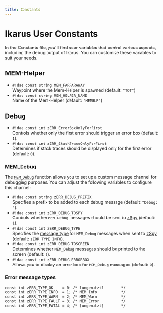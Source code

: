 ```yaml
---
title: Constants
---
```


# Ikarus User Constants

In the Constants file, you'll find user variables that control various aspects, including the debug output of Ikarus. You can customize these variables to suit your needs.


## MEM-Helper

- `#!dae const string MEM_FARFARAWAY`  
    Waypoint where the Mem-Helper is spawned (default: `"TOT"`)
- `#!dae const string MEM_HELPER_NAME`  
    Name of the Mem-Helper (default: `"MEMHLP"`)

## Debug

- `#!dae const int zERR_ErrorBoxOnlyForFirst`  
    Controls whether only the first error should trigger an error box (default: `1`).
- `#!dae const int zERR_StackTraceOnlyForFirst`  
    Determines if stack traces should be displayed only for the first error (default: `0`).

### MEM_Debug

The [`MEM_Debug`](functions/debug.md#mem_debug) function allows you to set up a custom message channel for debugging purposes. You can adjust the following variables to configure this channel:

- `#!dae const string zERR_DEBUG_PREFIX`  
    Specifies a prefix to be added to each debug message (default: `"Debug: "`).
- `#!dae const int zERR_DEBUG_TOSPY`  
    Controls whether `MEM_Debug` messages should be sent to [zSpy](../../../tools/zSpy.md) (default: `1`).
- `#!dae const int zERR_DEBUG_TYPE`  
    Specifies the [message type](#error-message-types) for `MEM_Debug` messages when sent to [zSpy](../../../tools/zSpy.md) (default: `zERR_TYPE_INFO`).
- `#!dae const int zERR_DEBUG_TOSCREEN`  
    Determines whether `MEM_Debug` messages should be printed to the screen (default: `0`).
- `#!dae const int zERR_DEBUG_ERRORBOX`  
    Allows you to display an error box for `MEM_Debug` messages (default: `0`).

### Error message types
```dae
const int zERR_TYPE_OK    = 0; /* [ungenutzt]        */
const int zERR_TYPE_INFO  = 1; /* MEM_Info           */
const int zERR_TYPE_WARN  = 2; /* MEM_Warn           */
const int zERR_TYPE_FAULT = 3; /* MEM_Error          */
const int zERR_TYPE_FATAL = 4; /* [ungenutzt]        */
```